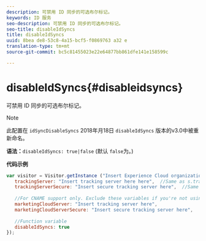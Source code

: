 ```yaml
---
description: 可禁用 ID 同步的可选布尔标记。
keywords: ID 服务
seo-description: 可禁用 ID 同步的可选布尔标记。
seo-title: disableIdSyncs
title: disableIdSyncs
uuid: 8bea de8-53c8-4a15-bcf5-f0869763 a32 e
translation-type: tm+mt
source-git-commit: bc5c81455023e22e64877bb861dfe141e158599c

---
```



# disableIdSyncs{#disableidsyncs}

可禁用 ID 同步的可选布尔标记。

>[!NOTE]
>
>此配置在 `idSyncDisableSyncs` 2018年月18日 `disableIdSyncs` 版本的v3.0中被重新命名。

**语法：**`disableIdSyncs: true|false` (默认 `false`为。)

**代码示例**

```js
var visitor = Visitor.getInstance ("Insert Experience Cloud organization ID here",{ 
   trackingServer: "Insert tracking server here here",  //Same as s.trackingServer 
   trackingServerSecure: "Insert secure tracking server here",  //Same as s.trackingServerSecure 
 
   //For CNAME support only. Exclude these variables if you're not using CNAME 
   marketingCloudServer: "Insert tracking server here", 
   marketingCloudServerSecure: "Insert secure tracking server here", 
 
   //Function variable 
   disableIdSyncs: true 
});
```

